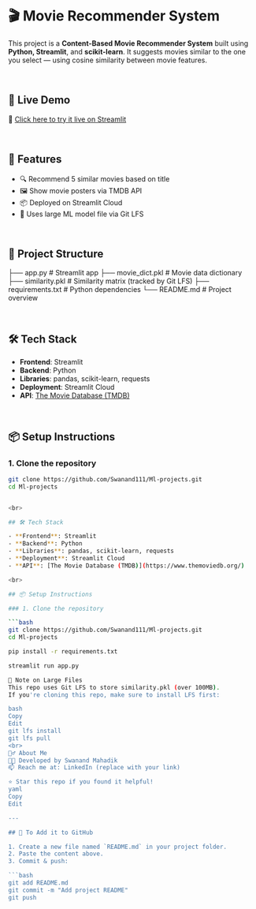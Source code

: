 # 🎬 Movie Recommender System

This project is a **Content-Based Movie Recommender System** built using **Python, Streamlit**, and **scikit-learn**. It suggests movies similar to the one you select — using cosine similarity between movie features.

<br>

## 🚀 Live Demo

🔗 [Click here to try it live on Streamlit](https://swanand111-ml-projects.streamlit.app)

<br>

## 🧠 Features

- 🔍 Recommend 5 similar movies based on title
- 🖼️ Show movie posters via TMDB API
- 📦 Deployed on Streamlit Cloud
- 📁 Uses large ML model file via Git LFS

<br>

## 📂 Project Structure

├── app.py # Streamlit app
├── movie_dict.pkl # Movie data dictionary
├── similarity.pkl # Similarity matrix (tracked by Git LFS)
├── requirements.txt # Python dependencies
└── README.md # Project overview


<br>

## 🛠️ Tech Stack

- **Frontend**: Streamlit
- **Backend**: Python
- **Libraries**: pandas, scikit-learn, requests
- **Deployment**: Streamlit Cloud
- **API**: [The Movie Database (TMDB)](https://www.themoviedb.org/)

<br>

## 📦 Setup Instructions

### 1. Clone the repository

```bash
git clone https://github.com/Swanand111/Ml-projects.git
cd Ml-projects


<br>

## 🛠️ Tech Stack

- **Frontend**: Streamlit
- **Backend**: Python
- **Libraries**: pandas, scikit-learn, requests
- **Deployment**: Streamlit Cloud
- **API**: [The Movie Database (TMDB)](https://www.themoviedb.org/)

<br>

## 📦 Setup Instructions

### 1. Clone the repository

```bash
git clone https://github.com/Swanand111/Ml-projects.git
cd Ml-projects

pip install -r requirements.txt

streamlit run app.py

📌 Note on Large Files
This repo uses Git LFS to store similarity.pkl (over 100MB).
If you're cloning this repo, make sure to install LFS first:

bash
Copy
Edit
git lfs install
git lfs pull
<br>
🙋‍♂️ About Me
👨‍💻 Developed by Swanand Mahadik
📫 Reach me at: LinkedIn (replace with your link)

⭐ Star this repo if you found it helpful!
yaml
Copy
Edit

---

## 📌 To Add it to GitHub

1. Create a new file named `README.md` in your project folder.
2. Paste the content above.
3. Commit & push:

```bash
git add README.md
git commit -m "Add project README"
git push
